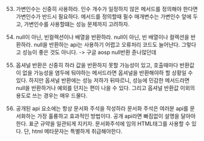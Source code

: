 53. 가변인수는 신중히 사용하라.
인수 개수가 일정하지 않은 메서드를 정의해야 한다면 가변인수가 반드시 필요하다.
메서드를 정의할때 필수 매개변수는 가변인수 앞에 두고, 가변인수를 사용할떄는 성능 문제까지 고려하자.

54. null이 아닌, 빈컬렉션이나 배열을 반환하라.
null이 아닌, 빈 배열이나 컬렉션을 반환하라.
null을 반환하는 api는 사용하기 어렵고 오류처리 코드도 늘어난다.
그렇다고 성능이 좋은 것도 아니다. -> 구글 aosp null반환 쥰나많던데

55. 옵셔널 반환은 신중히 하라
값을 반환하지 못할 가능성이 있고, 호출때마다 반환값이 없을 가능성을 염두에 둬야하는
메서드라면 옵셔널을 반환해야하 할 상황일 수 있다. 하지만 옵셔널 반환에는 성능 저하가 뒤따르니,
성능에 민감한 메서드라면 null을 반환하거나 예외를 던지는 편이 나을 수 있다.
그리고 옵셔널 반환값 이외의 용도로 쓰는 경우는 매우 드물다.

56. 공개된 api 요소에는 항상 문서화 주석을 작성하라
문서화 주석은 여러분 api를 문서화하는 가장 훌륭하고 효과적인 방법이다.
공개 api라면 빠짐없이 설명을 달아야한다. 표군 규약을 일관되게 지키자.
문서화주석에 임의 HTML태그를 사용할 수 있다.
단, html 메타문자는 특별하게 취급해야한다.
